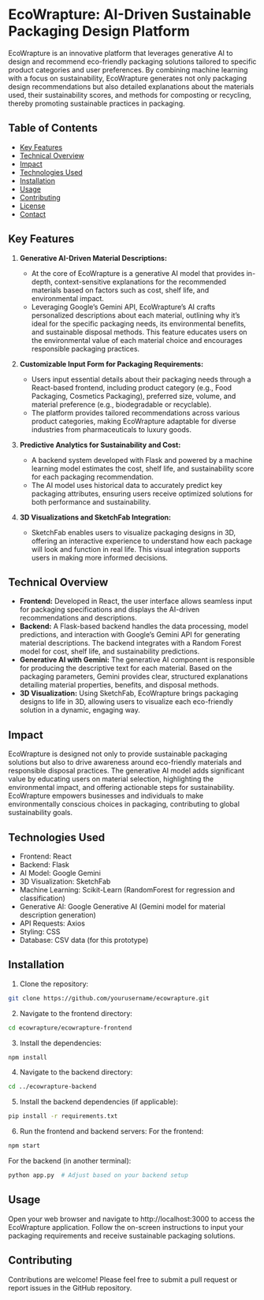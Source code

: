 # EcoWrapture: AI-Driven Sustainable Packaging Design Platform

EcoWrapture is an innovative platform that leverages generative AI to design and recommend eco-friendly packaging solutions tailored to specific product categories and user preferences. By combining machine learning with a focus on sustainability, EcoWrapture generates not only packaging design recommendations but also detailed explanations about the materials used, their sustainability scores, and methods for composting or recycling, thereby promoting sustainable practices in packaging.

## Table of Contents

- [Key Features](#key-features)
- [Technical Overview](#technical-overview)
- [Impact](#impact)
- [Technologies Used](#technologies-used)
- [Installation](#installation)
- [Usage](#usage)
- [Contributing](#contributing)
- [License](#license)
- [Contact](#contact)

## Key Features

1. **Generative AI-Driven Material Descriptions:**
   - At the core of EcoWrapture is a generative AI model that provides in-depth, context-sensitive explanations for the recommended materials based on factors such as cost, shelf life, and environmental impact.
   - Leveraging Google’s Gemini API, EcoWrapture’s AI crafts personalized descriptions about each material, outlining why it’s ideal for the specific packaging needs, its environmental benefits, and sustainable disposal methods. This feature educates users on the environmental value of each material choice and encourages responsible packaging practices.

2. **Customizable Input Form for Packaging Requirements:**
   - Users input essential details about their packaging needs through a React-based frontend, including product category (e.g., Food Packaging, Cosmetics Packaging), preferred size, volume, and material preference (e.g., biodegradable or recyclable).
   - The platform provides tailored recommendations across various product categories, making EcoWrapture adaptable for diverse industries from pharmaceuticals to luxury goods.

3. **Predictive Analytics for Sustainability and Cost:**
   - A backend system developed with Flask and powered by a machine learning model estimates the cost, shelf life, and sustainability score for each packaging recommendation.
   - The AI model uses historical data to accurately predict key packaging attributes, ensuring users receive optimized solutions for both performance and sustainability.

4. **3D Visualizations and SketchFab Integration:**
   - SketchFab enables users to visualize packaging designs in 3D, offering an interactive experience to understand how each package will look and function in real life. This visual integration supports users in making more informed decisions.

## Technical Overview

- **Frontend:** Developed in React, the user interface allows seamless input for packaging specifications and displays the AI-driven recommendations and descriptions.
- **Backend:** A Flask-based backend handles the data processing, model predictions, and interaction with Google’s Gemini API for generating material descriptions. The backend integrates with a Random Forest model for cost, shelf life, and sustainability predictions.
- **Generative AI with Gemini:** The generative AI component is responsible for producing the descriptive text for each material. Based on the packaging parameters, Gemini provides clear, structured explanations detailing material properties, benefits, and disposal methods.
- **3D Visualization:** Using SketchFab, EcoWrapture brings packaging designs to life in 3D, allowing users to visualize each eco-friendly solution in a dynamic, engaging way.

## Impact

EcoWrapture is designed not only to provide sustainable packaging solutions but also to drive awareness around eco-friendly materials and responsible disposal practices. The generative AI model adds significant value by educating users on material selection, highlighting the environmental impact, and offering actionable steps for sustainability. EcoWrapture empowers businesses and individuals to make environmentally conscious choices in packaging, contributing to global sustainability goals.

## Technologies Used

- Frontend: React
- Backend: Flask
- AI Model: Google Gemini
- 3D Visualization: SketchFab
- Machine Learning: Scikit-Learn (RandomForest for regression and classification)
- Generative AI: Google Generative AI (Gemini model for material description generation)
- API Requests: Axios
- Styling: CSS
- Database: CSV data (for this prototype)


## Installation

1. Clone the repository:
```bash
git clone https://github.com/yourusername/ecowrapture.git
```

2. Navigate to the frontend directory:

```bash
cd ecowrapture/ecowrapture-frontend
```

3. Install the dependencies:

```bash
npm install
```

4. Navigate to the backend directory:

```bash
cd ../ecowrapture-backend
```

5. Install the backend dependencies (if applicable):

```bash
pip install -r requirements.txt
```

6. Run the frontend and backend servers:
For the frontend:
```bash
npm start
```
For the backend (in another terminal):
```bash
python app.py  # Adjust based on your backend setup
```

## Usage
Open your web browser and navigate to http://localhost:3000 to access the EcoWrapture application.
Follow the on-screen instructions to input your packaging requirements and receive sustainable packaging solutions.

## Contributing
Contributions are welcome! Please feel free to submit a pull request or report issues in the GitHub repository.







